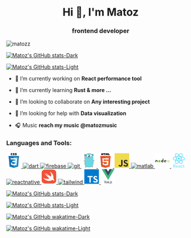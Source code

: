 <h1 align="center">Hi 👋, I'm Matoz</h1>
<h3 align="center">frontend developer</h3>

<p align="left"> <img src="https://komarev.com/ghpvc/?username=matozz&label=Profile%20views&color=0e75b6&style=flat" alt="matozz" /> </p>

[![Matoz's GitHub stats-Dark](https://github-profile-trophy.vercel.app/?username=matozz&column=-1&margin-w=8&no-bg=true&no-frame=true&theme=nord)](https://github-profile-trophy.vercel.app/?username=matozz&column=-1&margin-w=8&no-bg=true&no-frame=true&theme=nord#gh-dark-mode-only)

[![Matoz's GitHub stats-Light](https://github-profile-trophy.vercel.app/?username=matozz&column=-1&margin-w=8)](https://github-profile-trophy.vercel.app/?username=matozz&column=-1&margin-w=8&no-bg=true&no-frame=true&theme=nord#gh-light-mode-only)

- 🔭 I’m currently working on **React performance tool**

- 🌱 I’m currently learning **Rust & more ...**

- 👯 I’m looking to collaborate on **Any interesting project**

- 🤝 I’m looking for help with **Data visualization**

- 🎧 Music **reach my music @matozmusic**

<p align="left">
</p>

<h3 align="left">Languages and Tools:</h3>
<p align="left"> <a href="https://www.w3schools.com/css/" target="_blank" rel="noreferrer"> <img src="https://raw.githubusercontent.com/devicons/devicon/master/icons/css3/css3-original-wordmark.svg" alt="css3" width="40" height="40"/> </a> <a href="https://dart.dev" target="_blank" rel="noreferrer"> <img src="https://www.vectorlogo.zone/logos/dartlang/dartlang-icon.svg" alt="dart" width="40" height="40"/> </a> <a href="https://firebase.google.com/" target="_blank" rel="noreferrer"> <img src="https://www.vectorlogo.zone/logos/firebase/firebase-icon.svg" alt="firebase" width="40" height="40"/> </a> <a href="https://git-scm.com/" target="_blank" rel="noreferrer"> <img src="https://www.vectorlogo.zone/logos/git-scm/git-scm-icon.svg" alt="git" width="40" height="40"/> </a> <a href="https://golang.org" target="_blank" rel="noreferrer"> <img src="https://raw.githubusercontent.com/devicons/devicon/master/icons/go/go-original.svg" alt="go" width="40" height="40"/> </a> <a href="https://www.w3.org/html/" target="_blank" rel="noreferrer"> <img src="https://raw.githubusercontent.com/devicons/devicon/master/icons/html5/html5-original-wordmark.svg" alt="html5" width="40" height="40"/> </a> <a href="https://developer.mozilla.org/en-US/docs/Web/JavaScript" target="_blank" rel="noreferrer"> <img src="https://raw.githubusercontent.com/devicons/devicon/master/icons/javascript/javascript-original.svg" alt="javascript" width="40" height="40"/> </a> <a href="https://www.mathworks.com/" target="_blank" rel="noreferrer"> <img src="https://upload.wikimedia.org/wikipedia/commons/2/21/Matlab_Logo.png" alt="matlab" width="40" height="40"/> </a> <a href="https://nodejs.org" target="_blank" rel="noreferrer"> <img src="https://raw.githubusercontent.com/devicons/devicon/master/icons/nodejs/nodejs-original-wordmark.svg" alt="nodejs" width="40" height="40"/> </a> <a href="https://reactjs.org/" target="_blank" rel="noreferrer"> <img src="https://raw.githubusercontent.com/devicons/devicon/master/icons/react/react-original-wordmark.svg" alt="react" width="40" height="40"/> </a> <a href="https://reactnative.dev/" target="_blank" rel="noreferrer"> <img src="https://reactnative.dev/img/header_logo.svg" alt="reactnative" width="40" height="40"/> </a> <a href="https://developer.apple.com/swift/" target="_blank" rel="noreferrer"> <img src="https://raw.githubusercontent.com/devicons/devicon/master/icons/swift/swift-original.svg" alt="swift" width="40" height="40"/> </a> <a href="https://tailwindcss.com/" target="_blank" rel="noreferrer"> <img src="https://www.vectorlogo.zone/logos/tailwindcss/tailwindcss-icon.svg" alt="tailwind" width="40" height="40"/> </a> <a href="https://www.typescriptlang.org/" target="_blank" rel="noreferrer"> <img src="https://raw.githubusercontent.com/devicons/devicon/master/icons/typescript/typescript-original.svg" alt="typescript" width="40" height="40"/> </a> <a href="https://vuejs.org/" target="_blank" rel="noreferrer"> <img src="https://raw.githubusercontent.com/devicons/devicon/master/icons/vuejs/vuejs-original-wordmark.svg" alt="vuejs" width="40" height="40"/> </a> </p>

[![Matoz's GitHub stats-Dark](https://github-readme-stats.vercel.app/api?username=matozz&show_icons=true&locale=en&theme=codeSTACKr#gh-dark-mode-only)](https://github-readme-stats.vercel.app/api?username=matozz&show_icons=true&locale=en&theme=codeSTACKr#gh-dark-mode-only)

[![Matoz's GitHub stats-Light](https://github-readme-stats.vercel.app/api?username=matozz&show_icons=true&locale=en&theme=default#gh-light-mode-only)](https://github-readme-stats.vercel.app/api?username=matozz&show_icons=true&locale=en&theme=default#gh-light-mode-only)

[![Matoz's GitHub wakatime-Dark](https://github-readme-stats.vercel.app/api/wakatime?username=matozz&layout=compact&theme=codeSTACKr#gh-dark-mode-only)](https://github-readme-stats.vercel.app/api/wakatime?username=matozz&layout=compact&theme=codeSTACKr#gh-dark-mode-only)

[![Matoz's GitHub wakatime-Light](https://github-readme-stats.vercel.app/api/wakatime?username=matozz&layout=compact&theme=default#gh-light-mode-only)](https://github-readme-stats.vercel.app/api/wakatime?username=matozz&layout=compact&theme=default#gh-light-mode-only)
